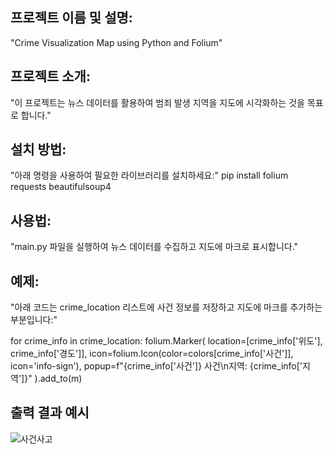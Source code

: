 ## 프로젝트 이름 및 설명:
"Crime Visualization Map using Python and Folium"

## 프로젝트 소개:
"이 프로젝트는 뉴스 데이터를 활용하여 범죄 발생 지역을 지도에 시각화하는 것을 목표로 합니다."

## 설치 방법:
 "아래 명령을 사용하여 필요한 라이브러리를 설치하세요:"
 pip install folium requests beautifulsoup4

## 사용법:
"main.py 파일을 실행하여 뉴스 데이터를 수집하고 지도에 마크로 표시합니다."

## 예제:
"아래 코드는 crime_location 리스트에 사건 정보를 저장하고 지도에 마크를 추가하는 부분입니다:"

for crime_info in crime_location:
    folium.Marker(
        location=[crime_info['위도'], crime_info['경도']],
        icon=folium.Icon(color=colors[crime_info['사건']], icon='info-sign'),
        popup=f"{crime_info['사건']} 사건\n지역: {crime_info['지역']}"
    ).add_to(m)

## 출력 결과 예시
![사건사고](https://github.com/Leekhoo/crime_map/assets/137920352/073e707a-df84-44c5-8b08-d33f5050821c)
